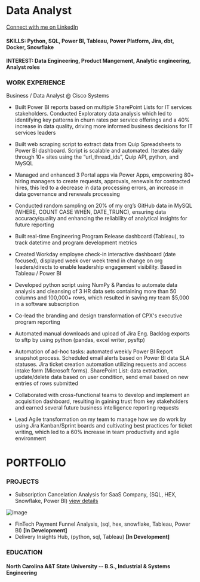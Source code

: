 # Data Analyst

[Connect with me on LinkedIn](https://www.linkedin.com/in/joshua-blackwell-853421129/)

#### SKILLS: Python, SQL, Power BI, Tableau, Power Platform, Jira, dbt, Docker, Snowflake


#### INTEREST: Data Engineering, Product Mangement, Analytic engineering, Analyst roles

### WORK EXPERIENCE 
Business / Data Analyst @ Cisco Systems
* Built Power BI reports based on multiple SharePoint Lists for IT services stakeholders. Conducted Exploratory data analysis which led to identifying key patterns in churn rates per service offerings and a 40% increase in data quality, driving more informed business decisions for IT services leaders 

* Built web scraping script to extract data from Quip Spreadsheets to Power BI dashboard. Script is scalable and automated. Iterates daily through 10+ sites using the “url_thread_ids”, Quip API, python, and MySQL

* Managed and enhanced 3 Portal apps via Power Apps, empowering 80+ hiring managers to create requests, approvals, renewals for contracted hires, this led to a decrease in data processing errors, an increase in data governance and renewals processing

* Conducted random sampling on 20% of my org’s GitHub data in MySQL (WHERE, COUNT CASE WHEN, DATE_TRUNC), ensuring data accuracy/quality and enhancing the reliability of analytical insights for future reporting

* Built real-time Engineering Program Release dashboard (Tableau), to track datetime and program development metrics

* Created Workday employee check-in interactive dashboard (date focused), displayed week over week trend in change on org leaders/directs to enable leadership engagement visibility. Based in Tableau / Power BI

* Developed python script using NumPy & Pandas to automate data analysis and cleansing of 3 HR data sets containing more than 50 columns and 100,000+ rows, which resulted in saving my team $5,000 in a software subscription

* Co-lead the branding and design transformation of CPX's executive program reporting

* Automated manual downloads and upload of Jira Eng. Backlog exports to sftp by using python (pandas, excel writer, pysftp)

* Automation of ad-hoc tasks: automated weekly Power BI Report snapshot process. Scheduled email alerts based on Power BI data SLA statuses. Jira ticket creation automation utilizing requests and access intake form (Microsoft forms). SharePoint List: data extraction, update/delete data based on user condition, send email based on new entries of rows submitted

* Collaborated with cross-functional teams to develop and implement an acquisition dashboard, resulting in gaining trust from key stakeholders and earned several future business intelligence reporting requests

* Lead Agile transformation on my team to manage how we do work by using Jira Kanban/Sprint boards and cultivating best practices for ticket writing, which led to a 60% increase in team productivity and agile environment



# PORTFOLIO

### PROJECTS
- Subscription Cancelation Analysis for SaaS Company, (SQL, HEX, Snowflake, Power BI) [view details](https://github.com/joshbwelll/Subscription-Cancelation-Analysis/blob/main/README.md#subscription-cancelation-analysis)

![image](https://github.com/user-attachments/assets/f6096c42-64e8-47f2-b289-cc31530afcc2)

- FinTech Payment Funnel Analysis, (sql, hex, snowflake, Tableau, Power BI) **[In Development]**
- Delivery Insights Hub, (python, sql, Tableau) **[In Development]**



### EDUCATION
#### North Carolina A&T State University -- B.S., Industrial & Systems Engineering 
